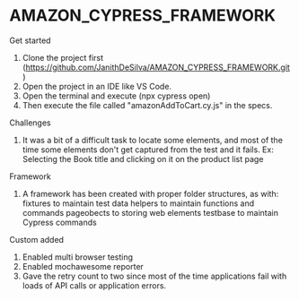 # AMAZON_CYPRESS_FRAMEWORK

Get started
1. Clone the project first (https://github.com/JanithDeSilva/AMAZON_CYPRESS_FRAMEWORK.git)
2. Open the project in an IDE like VS Code.
3. Open the terminal and execute (npx cypress open)
4. Then execute the file called "amazonAddToCart.cy.js" in the specs.


Challenges
1. It was a bit of a difficult task to locate some elements, and most of the time some elements don't get captured from the test and it fails.
Ex: Selecting the Book title and clicking on it on the product list page

Framework
1. A framework has been created with proper folder structures, as with:
fixtures to maintain test data
helpers to maintain functions and commands
pageobects to storing web elements
testbase to maintain Cypress commands

Custom added
1. Enabled multi browser testing
2. Enabled mochawesome reporter
3. Gave the retry count to two since most of the time applications fail with loads of API calls or application errors.
